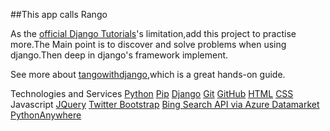##This app calls Rango

As the [official Django Tutorials](https://docs.djangoproject.com/en/1.7/intro/tutorial01/)'s limitation,add this
project to practise more.The Main point is to discover and solve problems when using django.Then deep in
django's framework implement.

See more about [tangowithdjango](http://www.tangowithdjango.com),which is a great hands-on guide.

Technologies and Services
[Python]( http://www.python.org)
[Pip](http://www.pip-installer.org)
[Django]( https://www.djangoproject.com)
[Git]( http://git-scm.com)
[GitHub]( https://github.com)
[HTML]( http://www.w3.org/html/)
[CSS]( http://www.w3.org/Style/CSS/)
Javascript
[JQuery]( http://jquery.com)
[Twitter Bootstrap]( http://getbootstrap.com/)
[Bing Search API via Azure Datamarket]( http://datamarket.azure.com)
[PythonAnywhere]( https://www.pythonanywhere.com)


